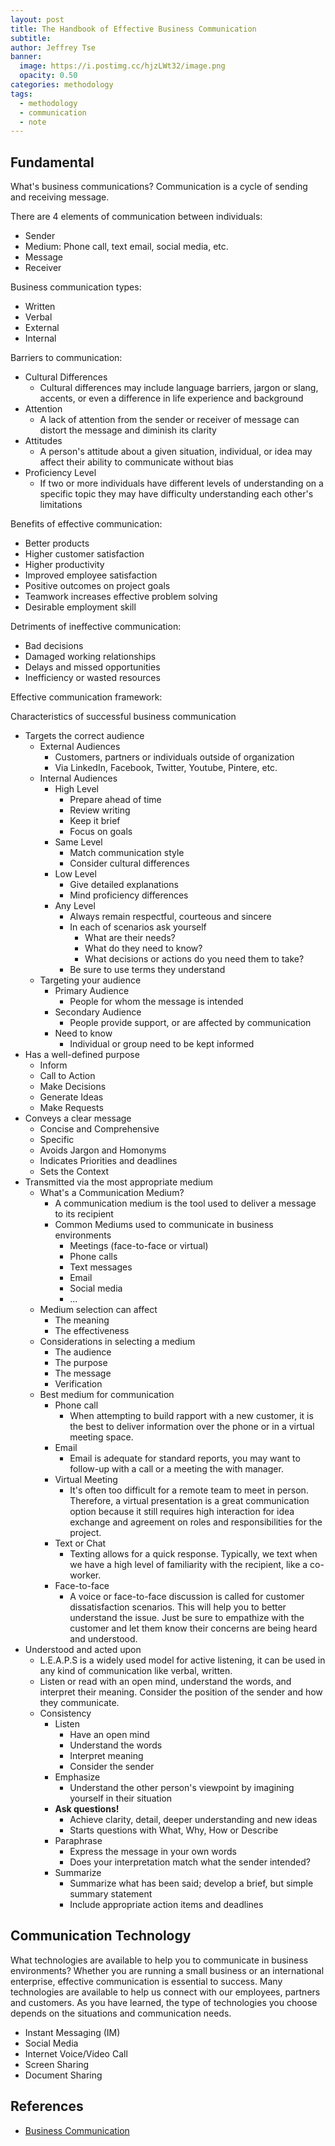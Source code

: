 ```yaml
---
layout: post
title: The Handbook of Effective Business Communication
subtitle:
author: Jeffrey Tse
banner:
  image: https://i.postimg.cc/hjzLWt32/image.png
  opacity: 0.50
categories: methodology
tags:
  - methodology
  - communication
  - note
---
```


## Fundamental

What's business communications? Communication is a cycle of sending and
receiving message.

There are 4 elements of communication between individuals:

- Sender
- Medium: Phone call, text email, social media, etc.
- Message
- Receiver

Business communication types:

- Written
- Verbal
- External
- Internal

Barriers to communication:

- Cultural Differences
  - Cultural differences may include language barriers, jargon or slang,
    accents, or even a difference in life experience and background
- Attention
  - A lack of attention from the sender or receiver of message can distort the
    message and diminish its clarity
- Attitudes
  - A person's attitude about a given situation, individual, or idea may affect
    their ability to communicate without bias
- Proficiency Level
  - If two or more individuals have different levels of understanding on a
    specific topic they may have difficulty understanding each other's
    limitations

Benefits of effective communication:

- Better products
- Higher customer satisfaction
- Higher productivity
- Improved employee satisfaction
- Positive outcomes on project goals
- Teamwork increases effective problem solving
- Desirable employment skill

Detriments of ineffective communication:

- Bad decisions
- Damaged working relationships
- Delays and missed opportunities
- Inefficiency or wasted resources

Effective communication framework:

Characteristics of successful business communication

- Targets the correct audience
  - External Audiences
    - Customers, partners or individuals outside of organization
    - Via LinkedIn, Facebook, Twitter, Youtube, Pintere, etc.
  - Internal Audiences
    - High Level
      - Prepare ahead of time
      - Review writing
      - Keep it brief
      - Focus on goals
    - Same Level
      - Match communication style
      - Consider cultural differences
    - Low Level
      - Give detailed explanations
      - Mind proficiency differences
    - Any Level
      - Always remain respectful, courteous and sincere
      - In each of scenarios ask yourself
        - What are their needs?
        - What do they need to know?
        - What decisions or actions do you need them to take?
      - Be sure to use terms they understand
  - Targeting your audience
    - Primary Audience
      - People for whom the message is intended
    - Secondary Audience
      - People provide support, or are affected by communication
    - Need to know
      - Individual or group need to be kept informed
- Has a well-defined purpose
  - Inform
  - Call to Action
  - Make Decisions
  - Generate Ideas
  - Make Requests
- Conveys a clear message
  - Concise and Comprehensive
  - Specific
  - Avoids Jargon and Homonyms
  - Indicates Priorities and deadlines
  - Sets the Context
- Transmitted via the most appropriate medium
  - What's a Communication Medium?
    - A communication medium is the tool used to deliver a message to its
      recipient
    - Common Mediums used to communicate in business environments
      - Meetings (face-to-face or virtual)
      - Phone calls
      - Text messages
      - Email
      - Social media
      - ...
  - Medium selection can affect
    - The meaning
    - The effectiveness
  - Considerations in selecting a medium
    - The audience
    - The purpose
    - The message
    - Verification
  - Best medium for communication
    - Phone call
      - When attempting to build rapport with a new customer, it is the best to
        deliver information over the phone or in a virtual meeting space.
    - Email
      - Email is adequate for standard reports, you may want to follow-up with a
        call or a meeting the with manager.
    - Virtual Meeting
      - It's often too difficult for a remote team to meet in person. Therefore,
        a virtual presentation is a great communication option because it still
        requires high interaction for idea exchange and agreement on roles and
        responsibilities for the project.
    - Text or Chat
      - Texting allows for a quick response. Typically, we text when we have a
        high level of familiarity with the recipient, like a co-worker.
    - Face-to-face
      - A voice or face-to-face discussion is called for customer
        dissatisfaction scenarios. This will help you to better understand the
        issue. Just be sure to empathize with the customer and let them know
        their concerns are being heard and understood.
- Understood and acted upon
  - L.E.A.P.S is a widely used model for active listening, it can be used in any
    kind of communication like verbal, written.
  - Listen or read with an open mind, understand the words, and interpret their
    meaning. Consider the position of the sender and how they communicate.
  - Consistency
    - Listen
      - Have an open mind
      - Understand the words
      - Interpret meaning
      - Consider the sender
    - Emphasize
      - Understand the other person's viewpoint by imagining yourself in their
        situation
    - __Ask questions!__
      - Achieve clarity, detail, deeper understanding and new ideas
      - Starts questions with What, Why, How or Describe
    - Paraphrase
      - Express the message in your own words
      - Does your interpretation match what the sender intended?
    - Summarize
      - Summarize what has been said; develop a brief, but simple summary
        statement
      - Include appropriate action items and deadlines

## Communication Technology

What technologies are available to help you to communicate in business
environments? Whether you are running a small business or an international
enterprise, effective communication is essential to success. Many technologies
are available to help us connect with our employees, partners and customers. As
you have learned, the type of technologies you choose depends on the situations
and communication needs.

- Instant Messaging (IM)
- Social Media
- Internet Voice/Video Call
- Screen Sharing
- Document Sharing

## References

- [Business Communication](https://www.life-global.org/course/9-business-communications-)
